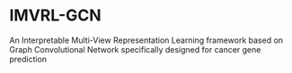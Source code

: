 # IMVRL-GCN
An Interpretable Multi-View Representation Learning framework based on Graph Convolutional Network specifically designed for cancer gene prediction
